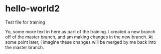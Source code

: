 # hello-world2
Test file for training

Yo, some more text in here as part of the training.  I created a new branch off of the master branch, and am making changes in the new branch. At some point later, I imagine these changes will be merged by me back into the master branch.  
